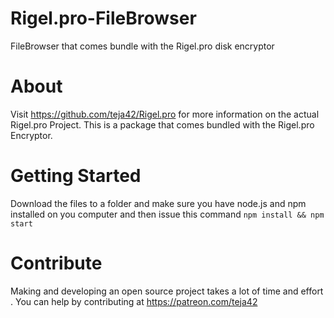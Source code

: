 # Rigel.pro-FileBrowser
FileBrowser that comes bundle with the Rigel.pro disk encryptor

# About
Visit https://github.com/teja42/Rigel.pro for more information on the actual Rigel.pro Project. This is a package that 
comes bundled with the Rigel.pro Encryptor.

# Getting Started
Download the files to a folder and make sure you have node.js and npm installed on you computer and then issue this command
    `npm install && npm start`
    
# Contribute
Making and developing an open source project takes a lot of time and effort . You can help by contributing at 
https://patreon.com/teja42
